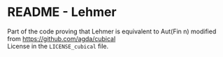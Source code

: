 # README - Lehmer

Part of the code proving that Lehmer is equivalent to Aut(Fin n) modified from https://github.com/agda/cubical  
License in the `LICENSE_cubical` file.